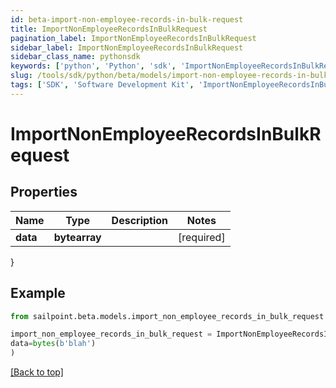 ```yaml
---
id: beta-import-non-employee-records-in-bulk-request
title: ImportNonEmployeeRecordsInBulkRequest
pagination_label: ImportNonEmployeeRecordsInBulkRequest
sidebar_label: ImportNonEmployeeRecordsInBulkRequest
sidebar_class_name: pythonsdk
keywords: ['python', 'Python', 'sdk', 'ImportNonEmployeeRecordsInBulkRequest', 'BetaImportNonEmployeeRecordsInBulkRequest'] 
slug: /tools/sdk/python/beta/models/import-non-employee-records-in-bulk-request
tags: ['SDK', 'Software Development Kit', 'ImportNonEmployeeRecordsInBulkRequest', 'BetaImportNonEmployeeRecordsInBulkRequest']
---
```


# ImportNonEmployeeRecordsInBulkRequest


## Properties

Name | Type | Description | Notes
------------ | ------------- | ------------- | -------------
**data** | **bytearray** |  | [required]
}

## Example

```python
from sailpoint.beta.models.import_non_employee_records_in_bulk_request import ImportNonEmployeeRecordsInBulkRequest

import_non_employee_records_in_bulk_request = ImportNonEmployeeRecordsInBulkRequest(
data=bytes(b'blah')
)

```
[[Back to top]](#) 

